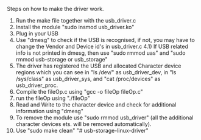 Steps on how to make the driver work.

1) Run the make file together with the usb_driver.c
2) Install the module "sudo insmod usb_driver.ko"
3) Plug in your USB
4) Use "dmesg" to check if the USB is recognised, if not, you may have to change the Vendor and Device id's in usb_driver.c
4.1) If USB related info is not printed in dmesg, then use "sudo rmmod uas" and "sudo rmmod usb-storage or usb_storage"
5) The driver has registered the USB and allocated Character device regions which you can see in "ls /dev/" as usb_driver_dev, in "ls /sys/class" as usb_driver_sys, and "cat /proc/devices" as usb_driver_proc.
6) Compile the fileOp.c using "gcc -o fileOp fileOp.c"
7) run the fileOp using "./fileOp"
8) Read and Write to the character device and check for additional information using "dmesg"
9) To remove the module use "sudo rmmod usb_driver" (all the additional character devices ets. will be removed automatically).
10) Use "sudo make clean"
"# usb-storage-linux-driver" 
